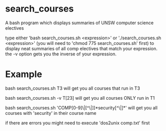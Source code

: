 # search_courses
A bash program which displays summaries of UNSW computer science electives

type either 'bash search_courses.sh \<expression\>' or './search_courses.sh \<expression\>' (you will need to 'chmod 775 search_courses.sh' first)
to display neat summaries of all comp electives that match your expression.
the -v option gets you the inverse of your expression.

# Example

bash search_courses.sh T3
will get you all courses that run in T3

bash search_courses.sh -v T\[23\]
will get you all courses ONLY run in T1

bash search_courses.sh 'COMP\[0-9\]\\|\[^\\|]\]\*security\[^\\|\]\*'
will get you all courses with 'security' in their course name 

if there are errors you might need to execute 'dos2unix comp.txt' first
